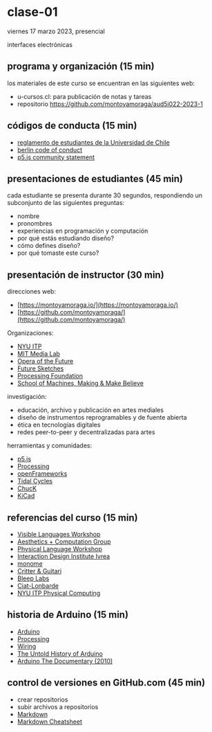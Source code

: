 # clase-01

viernes 17 marzo 2023, presencial

interfaces electrónicas

## programa y organización (15 min)

los materiales de este curso se encuentran en las siguientes web:

- u-cursos.cl: para publicación de notas y tareas
- repositorio https://github.com/montoyamoraga/aud5i022-2023-1

## códigos de conducta (15 min)

- [reglamento de estudiantes de la Universidad de Chile](https://www.uchile.cl/portal/presentacion/senado-universitario/reglamentos/reglamentos-aprobados-o-modificados-por-el-senado-universitario/67177/reglamento-de-estudiantes-de-la-universidad-de-chile)
- [berlin code of conduct](https://berlincodeofconduct.org/es/)
- [p5.js community statement](https://p5js.org/es/community/)

## presentaciones de estudiantes (45 min)

cada estudiante se presenta durante 30 segundos, respondiendo un subconjunto de las siguientes preguntas:

- nombre
- pronombres
- experiencias en programación y computación
- por qué estás estudiando diseño?
- cómo defines diseño?
- por qué tomaste este curso?

## presentación de instructor (30 min)

direcciones web:

- [https://montoyamoraga.io/](https://montoyamoraga.io/)
- [https://github.com/montoyamoraga/](https://github.com/montoyamoraga/)

Organizaciones:

- [NYU ITP](https://tisch.nyu.edu/itp)
- [MIT Media Lab](https://www.media.mit.edu/)
- [Opera of the Future](https://www.media.mit.edu/groups/opera-of-the-future/)
- [Future Sketches](https://www.media.mit.edu/groups/future-sketches/)
- [Processing Foundation](https://processingfoundation.org/)
- [School of Machines, Making & Make Believe](https://www.schoolofma.org/)

investigación:

- educación, archivo y publicación en artes mediales
- diseño de instrumentos reprogramables y de fuente abierta
- ética en tecnologías digitales
- redes peer-to-peer y decentralizadas para artes

herramientas y comunidades:

- [p5.js](https://p5js.org/)
- [Processing](https://processing.org/)
- [openFrameworks](https://openframeworks.cc/)
- [Tidal Cycles](https://tidalcycles.org/)
- [ChucK](https://chuck.cs.princeton.edu/)
- [KiCad](https://www.kicad.org/)

## referencias del curso (15 min)

- [Visible Languages Workshop](https://act.mit.edu/special-collections/vlw-archive/)
- [Aesthetics + Computation Group](https://acg.media.mit.edu/)
- [Physical Language Workshop](https://plw.media.mit.edu/)
- [Interaction Design Institute Ivrea](https://interactionivrea.org/en/index.asp)
- [monome](https://monome.org/)
- [Critter & Guitari](https://www.critterandguitari.com/)
- [Bleep Labs](https://bleeplabs.com/)
- [Ciat-Lonbarde](https://www.ciat-lonbarde.net/)
- [NYU ITP Physical Computing](https://itp.nyu.edu/physcomp/itp/)

## historia de Arduino (15 min)

- [Arduino](https://www.arduino.cc/)
- [Processing](https://processing.org/)
- [Wiring](https://wiring.org.co/)
- [The Untold History of Arduino](https://arduinohistory.github.io/)
- [Arduino The Documentary (2010)](https://vimeo.com/18390711)

## control de versiones en GitHub.com (45 min)

- crear repositorios
- subir archivos a repositorios
- [Markdown](https://en.wikipedia.org/wiki/Markdown)
- [Markdown Cheatsheet](https://github.com/adam-p/markdown-here/wiki/Markdown-Cheatsheet)
